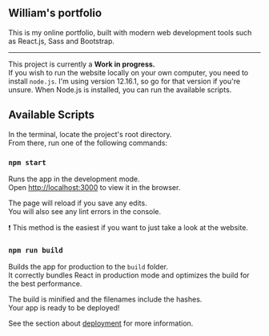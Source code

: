 ## William's portfolio
This is my online portfolio, built with modern web development tools such as React.js, Sass and Bootstrap. 

---


This project is currently a **Work in progress.** <br />
If you wish to run the website locally on your own computer, you need to install 
`node.js`.  I'm using version 12.16.1, so go for that version if you're unsure. 
When Node.js is installed, you can run the available scripts.


## Available Scripts

In the terminal, locate the project's root directory. <br />
From there, run one of the following commands:

### `npm start`

Runs the app in the development mode.<br />
Open [http://localhost:3000](http://localhost:3000) to view it in the browser.

The page will reload if you save any edits.<br />
You will also see any lint errors in the console.

:exclamation: This method is the easiest if you want to just take a look at the website.

### `npm run build`

Builds the app for production to the `build` folder.<br />
It correctly bundles React in production mode and optimizes the build for the best performance.

The build is minified and the filenames include the hashes.<br />
Your app is ready to be deployed!

See the section about [deployment](https://facebook.github.io/create-react-app/docs/deployment) for more information.
